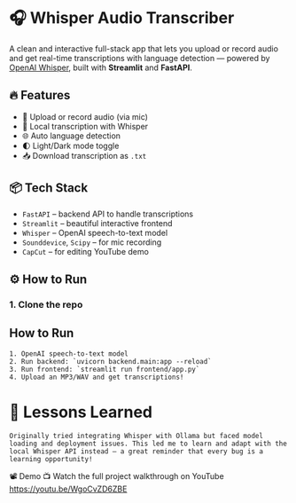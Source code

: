 # 🎧 Whisper Audio Transcriber

A clean and interactive full-stack app that lets you upload or record audio and get real-time transcriptions with language detection — powered by [OpenAI Whisper](https://openai.com/research/whisper), built with **Streamlit** and **FastAPI**.

## 🔥 Features

- 🎤 Upload or record audio (via mic)
- 📝 Local transcription with Whisper
- 🌐 Auto language detection
- 🌓 Light/Dark mode toggle
- 📥 Download transcription as `.txt`

## 📦 Tech Stack

- `FastAPI` – backend API to handle transcriptions
- `Streamlit` – beautiful interactive frontend
- `Whisper` – OpenAI speech-to-text model
- `Sounddevice`, `Scipy` – for mic recording
- `CapCut` – for editing YouTube demo

## ⚙️ How to Run

### 1. Clone the repo

## How to Run
    1. OpenAI speech-to-text model
    2. Run backend: `uvicorn backend.main:app --reload`
    3. Run frontend: `streamlit run frontend/app.py`
    4. Upload an MP3/WAV and get transcriptions!
    
# 🧠 Lessons Learned
    Originally tried integrating Whisper with Ollama but faced model loading and deployment issues. This led me to learn and adapt with the local Whisper API instead — a great reminder that every bug is a learning opportunity!

📽️ Demo
📺 Watch the full project walkthrough on YouTube
 https://youtu.be/WgoCvZD6ZBE
